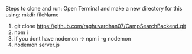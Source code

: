 Steps to clone and run:
Open Terminal and make a new directory for this using: mkdir fileName
1. git clone https://github.com/raghuvardhan07/CampSearchBackend.git
2. npm i
3. if you dont have nodemon -> npm i -g nodemon
4. nodemon server.js
